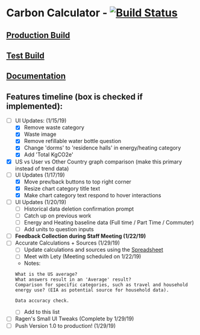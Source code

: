# Carbon Calculator - [![Build Status](https://api.travis-ci.com/OSU-Sustainability-Office/osu_carbon_calculator_update_project.svg?branch=VueJS-Migration)](https://travis-ci.com/OSU-Sustainability-Office/osu_carbon_calculator_update_project)

## [Production Build](https://myco2.sustainability.oregonstate.edu)

## [Test Build](http://carbon-calculator.s3-website-us-west-2.amazonaws.com)

## [Documentation](https://osusustainability.gitbook.io/energy-dashboard/frontend-documentation#carbon-calculator)

## Features timeline (box is checked if implemented):
- [ ] UI Updates: (1/15/19)
    - [X] Remove waste category
    - [X] Waste image
    - [X] Remove refillable water bottle question
    - [X] Change 'dorms' to 'residence halls' in energy/heating category
    - [X] Add 'Total KgCO2e'
- [X] US vs User vs Other Country graph comparison (make this primary instead of trend data)
- [ ] UI Updates (1/17/19)
    - [X] Move prev/back buttons to top right corner
    - [X] Resize chart category title text
    - [X] Make chart category text respond to hover interactions
- [ ] UI Updates (1/20/19)
    - [ ] Historical data deletion confirmation prompt
    - [ ] Catch up on previous work
    - [ ] Energy and Heating baseline data (Full time / Part Time / Commuter)
    - [ ] Add units to question inputs
- [ ] **Feedback Collection during Staff Meeting (1/22/19)**
- [ ] Accurate Calculations + Sources (1/29/19)
    - [ ] Update calculations and sources using the [Spreadsheet](https://docs.google.com/spreadsheets/d/1FbkcWkPXmCwyWeBAtjH0eaR_kPtbDcLa3SFdK2iswAY/edit#gid=135288076)
    - [ ] Meet with Lety (Meeting scheduled on 1/22/19)
    - Notes:
    ```
    What is the US average?
    What answers result in an 'Average' result?
    Comparison for specific categories, such as travel and household energy use? (EIA as potential source for household data).

    Data accuracy check.
    ```
    - [ ] Add to this list
- [ ] Ragen's Small UI Tweaks (Complete by 1/29/19)
- [ ] Push Version 1.0 to production! (1/29/19)
